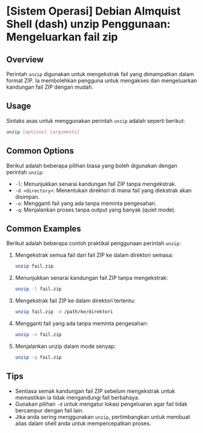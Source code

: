 # [Sistem Operasi] Debian Almquist Shell (dash) unzip Penggunaan: Mengeluarkan fail zip

## Overview
Perintah `unzip` digunakan untuk mengekstrak fail yang dimampatkan dalam format ZIP. Ia membolehkan pengguna untuk mengakses dan mengeluarkan kandungan fail ZIP dengan mudah.

## Usage
Sintaks asas untuk menggunakan perintah `unzip` adalah seperti berikut:

```bash
unzip [options] [arguments]
```

## Common Options
Berikut adalah beberapa pilihan biasa yang boleh digunakan dengan perintah `unzip`:

- `-l`: Menunjukkan senarai kandungan fail ZIP tanpa mengekstrak.
- `-d <directory>`: Menentukan direktori di mana fail yang diekstrak akan disimpan.
- `-o`: Mengganti fail yang ada tanpa meminta pengesahan.
- `-q`: Menjalankan proses tanpa output yang banyak (quiet mode).

## Common Examples
Berikut adalah beberapa contoh praktikal penggunaan perintah `unzip`:

1. Mengekstrak semua fail dari fail ZIP ke dalam direktori semasa:
   ```bash
   unzip fail.zip
   ```

2. Menunjukkan senarai kandungan fail ZIP tanpa mengekstrak:
   ```bash
   unzip -l fail.zip
   ```

3. Mengekstrak fail ZIP ke dalam direktori tertentu:
   ```bash
   unzip fail.zip -d /path/ke/direktori
   ```

4. Mengganti fail yang ada tanpa meminta pengesahan:
   ```bash
   unzip -o fail.zip
   ```

5. Menjalankan unzip dalam mode senyap:
   ```bash
   unzip -q fail.zip
   ```

## Tips
- Sentiasa semak kandungan fail ZIP sebelum mengekstrak untuk memastikan ia tidak mengandungi fail berbahaya.
- Gunakan pilihan `-d` untuk mengatur lokasi pengeluaran agar fail tidak bercampur dengan fail lain.
- Jika anda sering menggunakan `unzip`, pertimbangkan untuk membuat alias dalam shell anda untuk mempercepatkan proses.